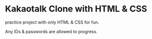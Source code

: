 # Kakaotalk Clone with HTML & CSS

practice project with only HTML & CSS for fun.

Any IDs & passwords are allowed to progress.
